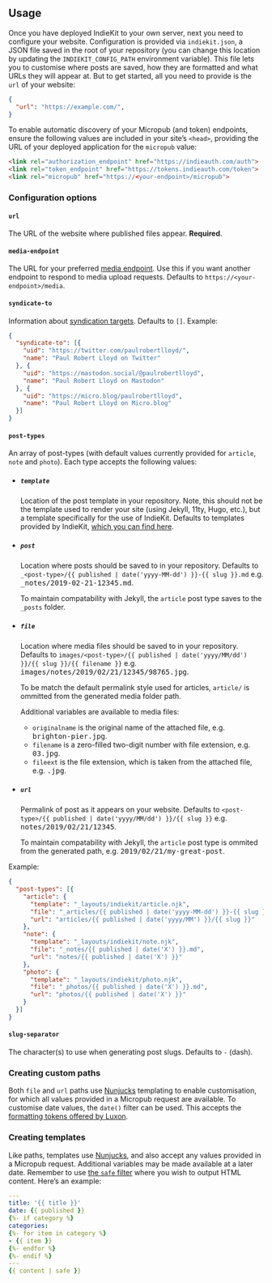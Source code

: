 ## Usage

Once you have deployed IndieKit to your own server, next you need to configure your website. Configuration is provided via `indiekit.json`, a JSON file saved in the root of your repository (you can change this location by updating the `INDIEKIT_CONFIG_PATH` environment variable). This file lets you to customise where posts are saved, how they are formatted and what URLs they will appear at. But to get started, all you need to provide is the `url` of your website:

```json
{
  "url": "https://example.com/",
}
```

To enable automatic discovery of your Micropub (and token) endpoints, ensure the following values are included in your site’s `<head>`, providing the URL of your deployed application for the `micropub` value:

```html
<link rel="authorization_endpoint" href="https://indieauth.com/auth">
<link rel="token_endpoint" href="https://tokens.indieauth.com/token">
<link rel="micropub" href="https://<your-endpoint>/micropub">
```

### Configuration options

#### `url`

The URL of the website where published files appear. **Required**.

#### `media-endpoint`

The URL for your preferred [media endpoint](https://www.w3.org/TR/micropub/#media-endpoint). Use this if you want another endpoint to respond to media upload requests. Defaults to `https://<your-endpoint>/media`.

#### `syndicate-to`

Information about [syndication targets](https://www.w3.org/TR/micropub/#h-syndication-targets). Defaults to `[]`. Example:

```json
{
  "syndicate-to": [{
    "uid": "https://twitter.com/paulrobertlloyd/",
    "name": "Paul Robert Lloyd on Twitter"
  }, {
    "uid": "https://mastodon.social/@paulrobertlloyd",
    "name": "Paul Robert Lloyd on Mastodon"
  }, {
    "uid": "https://micro.blog/paulrobertlloyd",
    "name": "Paul Robert Lloyd on Micro.blog"
  }]
}
```

#### `post-types`

An array of post-types (with default values currently provided for `article`, `note` and `photo`). Each type accepts the following values:

* ##### `template`
  Location of the post template in your repository. Note, this should not be the template used to render your site (using Jekyll, 11ty, Hugo, etc.), but a template specifically for the use of IndieKit. Defaults to templates provided by IndieKit, [which you can find here](https://github.com/paulrobertlloyd/indiekit/tree/master/app/templates).

* ##### `post`
  Location where posts should be saved to in your repository. Defaults to `_<post-type>/{​{ published | date('yyyy-MM-dd') }}-{​{ slug }}.md` e.g. <samp>_notes/2019-02-21-12345.md</samp>.

  To maintain compatability with Jekyll, the `article` post type saves to the `_posts` folder.

* ##### `file`
  Location where media files should be saved to in your repository. Defaults to `images/<post-type>/{​{ published | date('yyyy/MM/dd') }}/{​{ slug }}/{{ filename }}` e.g. <samp>images/notes/2019/02/21/12345/98765.jpg</samp>.

  To be match the default permalink style used for articles, `article/` is ommitted from the generated media folder path.

  Additional variables are available to media files:

  * `originalname` is the original name of the attached file, e.g. <samp>brighton-pier.jpg</samp>.
  * `filename` is a zero-filled two-digit number with file extension, e.g. <samp>03.jpg</samp>.
  * `fileext` is the file extension, which is taken from the attached file, e.g. <samp>.jpg</samp>.

* ##### `url`
  Permalink of post as it appears on your website. Defaults to `<post-type>/{​{ published | date('yyyy/MM/dd') }}/{​{ slug }}` e.g. <samp>notes/2019/02/21/12345</samp>.

  To maintain compatability with Jekyll, the `article` post type is ommited from the generated path, e.g. <samp>2019/02/21/my-great-post</samp>.

Example:

```json
{
  "post-types": [{
    "article": {
      "template": "_layouts/indiekit/article.njk",
      "file": "_articles/{​{ published | date('yyyy-MM-dd') }}-{​{ slug }}.md",
      "url": "articles/{​{ published | date('yyyy/MM') }}/{​{ slug }}"
    },
    "note": {
      "template": "_layouts/indiekit/note.njk",
      "file": "_notes/{​{ published | date('X') }}.md",
      "url": "notes/{​{ published | date('X') }}"
    },
    "photo": {
      "template": "_layouts/indiekit/photo.njk",
      "file": "_photos/{​{ published | date('X') }}.md",
      "url": "photos/{​{ published | date('X') }}"
    }
  }]
}
```

#### `slug-separator`

The character(s) to use when generating post slugs. Defaults to `-` (dash).

### Creating custom paths

Both `file` and `url` paths use [Nunjucks](https://mozilla.github.io/nunjucks/) templating to enable customisation, for which all values provided in a Micropub request are available. To customise date values, the `date()` filter can be used. This accepts the [formatting tokens offered by Luxon](https://moment.github.io/luxon/docs/manual/formatting.html#table-of-tokens).

### Creating templates

Like paths, templates use [Nunjucks](https://mozilla.github.io/nunjucks/), and also accept any values provided in a Micropub request. Additional variables may be made available at a later date. Remember to use [the `safe` filter](https://mozilla.github.io/nunjucks/templating.html#safe) where you wish to output HTML content. Here’s an example:

```yaml
---
title: '{​{ title }}'
date: {​{ published }}
{%- if category %}
categories:
{%- for item in category %}
- {​{ item }}
{%- endfor %}
{%- endif %}
---
{​{ content | safe }}
```
